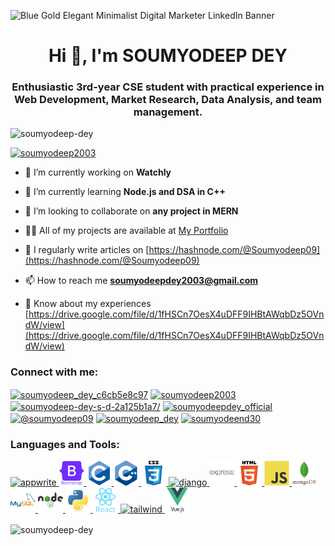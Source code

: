  ![Blue Gold Elegant Minimalist Digital Marketer LinkedIn Banner](https://github.com/user-attachments/assets/22792a9a-39be-4b51-9f0e-73ffb50edd98)
 
<h1 align="center">Hi 👋, I'm SOUMYODEEP DEY</h1>
<h3 align="center">Enthusiastic 3rd-year CSE student with practical experience in Web Development, Market Research, Data Analysis, and team management.</h3>

<p align="left"> <img src="https://komarev.com/ghpvc/?username=soumyodeep-dey&label=Profile%20views&color=0e75b6&style=flat" alt="soumyodeep-dey" /> </p>

<p align="left"> <a href="https://twitter.com/soumyodeep2003" target="blank"><img src="https://img.shields.io/twitter/follow/soumyodeep2003?logo=twitter&style=for-the-badge" alt="soumyodeep2003" /></a> </p>

- 🔭 I’m currently working on **Watchly**

- 🌱 I’m currently learning **Node.js and DSA in C++**

- 👯 I’m looking to collaborate on **any project in MERN**

- 👨‍💻 All of my projects are available at [My Portfolio](https://soumyodeep-dey.vercel.app/)

- 📝 I regularly write articles on [https://hashnode.com/@Soumyodeep09](https://hashnode.com/@Soumyodeep09)

- 📫 How to reach me **soumyodeepdey2003@gmail.com**

- 📄 Know about my experiences [https://drive.google.com/file/d/1fHSCn7OesX4uDFF9IHBtAWqbDz5OVndW/view](https://drive.google.com/file/d/1fHSCn7OesX4uDFF9IHBtAWqbDz5OVndW/view)

<h3 align="left">Connect with me:</h3>
<p align="left">
<a href="https://dev.to/soumyodeep_dey_c6cb5e8c97" target="blank"><img align="center" src="https://raw.githubusercontent.com/rahuldkjain/github-profile-readme-generator/master/src/images/icons/Social/devto.svg" alt="soumyodeep_dey_c6cb5e8c97" height="30" width="40" /></a>
<a href="https://twitter.com/soumyodeep2003" target="blank"><img align="center" src="https://raw.githubusercontent.com/rahuldkjain/github-profile-readme-generator/master/src/images/icons/Social/twitter.svg" alt="soumyodeep2003" height="30" width="40" /></a>
<a href="https://linkedin.com/in/soumyodeep-dey-s-d-2a125b1a7/" target="blank"><img align="center" src="https://raw.githubusercontent.com/rahuldkjain/github-profile-readme-generator/master/src/images/icons/Social/linked-in-alt.svg" alt="soumyodeep-dey-s-d-2a125b1a7/" height="30" width="40" /></a>
<a href="https://instagram.com/soumyodeepdey_official" target="blank"><img align="center" src="https://raw.githubusercontent.com/rahuldkjain/github-profile-readme-generator/master/src/images/icons/Social/instagram.svg" alt="soumyodeepdey_official" height="30" width="40" /></a>
<a href="https://hashnode.com/@soumyodeep09" target="blank"><img align="center" src="https://raw.githubusercontent.com/rahuldkjain/github-profile-readme-generator/master/src/images/icons/Social/hashnode.svg" alt="@soumyodeep09" height="30" width="40" /></a>
<a href="https://www.leetcode.com/soumyodeep_dey" target="blank"><img align="center" src="https://raw.githubusercontent.com/rahuldkjain/github-profile-readme-generator/master/src/images/icons/Social/leet-code.svg" alt="soumyodeep_dey" height="30" width="40" /></a>
<a href="https://auth.geeksforgeeks.org/user/soumyodeend30" target="blank"><img align="center" src="https://raw.githubusercontent.com/rahuldkjain/github-profile-readme-generator/master/src/images/icons/Social/geeks-for-geeks.svg" alt="soumyodeend30" height="30" width="40" /></a>
</p>

<h3 align="left">Languages and Tools:</h3>
<p align="left"> <a href="https://appwrite.io" target="_blank" rel="noreferrer"> <img src="https://www.vectorlogo.zone/logos/appwriteio/appwriteio-icon.svg" alt="appwrite" width="40" height="40"/> </a> <a href="https://getbootstrap.com" target="_blank" rel="noreferrer"> <img src="https://raw.githubusercontent.com/devicons/devicon/master/icons/bootstrap/bootstrap-plain-wordmark.svg" alt="bootstrap" width="40" height="40"/> </a> <a href="https://www.cprogramming.com/" target="_blank" rel="noreferrer"> <img src="https://raw.githubusercontent.com/devicons/devicon/master/icons/c/c-original.svg" alt="c" width="40" height="40"/> </a> <a href="https://www.w3schools.com/cpp/" target="_blank" rel="noreferrer"> <img src="https://raw.githubusercontent.com/devicons/devicon/master/icons/cplusplus/cplusplus-original.svg" alt="cplusplus" width="40" height="40"/> </a> <a href="https://www.w3schools.com/css/" target="_blank" rel="noreferrer"> <img src="https://raw.githubusercontent.com/devicons/devicon/master/icons/css3/css3-original-wordmark.svg" alt="css3" width="40" height="40"/> </a> <a href="https://www.djangoproject.com/" target="_blank" rel="noreferrer"> <img src="https://cdn.worldvectorlogo.com/logos/django.svg" alt="django" width="40" height="40"/> </a> <a href="https://expressjs.com" target="_blank" rel="noreferrer"> <img src="https://raw.githubusercontent.com/devicons/devicon/master/icons/express/express-original-wordmark.svg" alt="express" width="40" height="40"/> </a> <a href="https://www.w3.org/html/" target="_blank" rel="noreferrer"> <img src="https://raw.githubusercontent.com/devicons/devicon/master/icons/html5/html5-original-wordmark.svg" alt="html5" width="40" height="40"/> </a> <a href="https://developer.mozilla.org/en-US/docs/Web/JavaScript" target="_blank" rel="noreferrer"> <img src="https://raw.githubusercontent.com/devicons/devicon/master/icons/javascript/javascript-original.svg" alt="javascript" width="40" height="40"/> </a> <a href="https://www.mongodb.com/" target="_blank" rel="noreferrer"> <img src="https://raw.githubusercontent.com/devicons/devicon/master/icons/mongodb/mongodb-original-wordmark.svg" alt="mongodb" width="40" height="40"/> </a> <a href="https://www.mysql.com/" target="_blank" rel="noreferrer"> <img src="https://raw.githubusercontent.com/devicons/devicon/master/icons/mysql/mysql-original-wordmark.svg" alt="mysql" width="40" height="40"/> </a> <a href="https://nodejs.org" target="_blank" rel="noreferrer"> <img src="https://raw.githubusercontent.com/devicons/devicon/master/icons/nodejs/nodejs-original-wordmark.svg" alt="nodejs" width="40" height="40"/> </a> <a href="https://www.python.org" target="_blank" rel="noreferrer"> <img src="https://raw.githubusercontent.com/devicons/devicon/master/icons/python/python-original.svg" alt="python" width="40" height="40"/> </a> <a href="https://reactjs.org/" target="_blank" rel="noreferrer"> <img src="https://raw.githubusercontent.com/devicons/devicon/master/icons/react/react-original-wordmark.svg" alt="react" width="40" height="40"/> </a> <a href="https://tailwindcss.com/" target="_blank" rel="noreferrer"> <img src="https://www.vectorlogo.zone/logos/tailwindcss/tailwindcss-icon.svg" alt="tailwind" width="40" height="40"/> </a> <a href="https://vuejs.org/" target="_blank" rel="noreferrer"> <img src="https://raw.githubusercontent.com/devicons/devicon/master/icons/vuejs/vuejs-original-wordmark.svg" alt="vuejs" width="40" height="40"/> </a> </p>

<p><img align="center" src="https://github-readme-stats.vercel.app/api/top-langs?username=soumyodeep-dey&show_icons=true&locale=en&layout=compact" alt="soumyodeep-dey" /></p>

